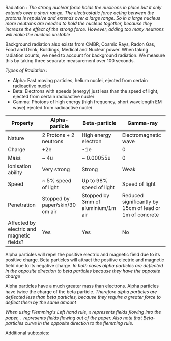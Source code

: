 Radiation : *The strong nuclear force holds the nucleons in place but it only extends over a short range. The electrostatic force acting between the protons is repulsive and extends over a large range. So in a large nucleus more neutrons are needed to hold the nucleus together, because they increase the effect of the strong force. However, adding too many neutrons will make the nucleus unstable*

Background radiation also exists from CMBR, Cosmic Rays, Radon Gas, Food and Drink, Buildings, Medical and Nuclear power. When taking radiation counts, we need to account for background radiation. We measure this by taking three separate measurement over 100 seconds.

*Types of Radiation :*
- Alpha: Fast moving particles, helium nuclei, ejected from certain radioactive nuclei 
- Beta: Electrons with speeds (energy) just less than the speed of light, ejected from certain radioactive nuclei
- Gamma: Photons of high energy (high frequency, short wavelength EM wave) ejected from radioactive nuclei

| Property                                  | Alpha-particle                  | Beta-particle                      | Gamma-ray                                               |
| ----------------------------------------- | ------------------------------- | ---------------------------------- | ------------------------------------------------------- |
| Nature                                    | 2 Protons + 2 neutrons          | High energy electron               | Electromagnetic wave                                    |
| Charge                                    | +2e                             | -1e                                | 0                                                       |
| Mass                                      | ~ 4u                            | ~ 0.00055u                         | 0                                                       |
| Ionisation ability                        | Very strong                     | Strong                             | Weak                                                    |
| Speed                                     | ~ 5% speed of light             | Up to 98% speed of light           | Speed of light                                          |
| Penetration                               | Stopped by paper/skin/30 cm air | Stopped by 3mm of aluminium/1m air | Reduced significantly by 15cm of lead or 1m of concrete |
| Affected by electric and magnetic fields? | Yes                             | Yes                                | No                                                      |

Alpha particles will repel the positive electric and magnetic field due to its positive charge. Beta particles will attract the positive electric and magnetic field due to its negative charge. *In both cases alpha particles are deflected in the opposite direction to beta particles because they have the opposite charge*

Alpha particles have a much greater mass than electrons. Alpha particles have twice the charge of the beta particle. *Therefore alpha particles are deflected less than beta particles, because they require a greater force to deflect them by the same amount*

*When using Flemming's Left hand rule, `X` represents fields flowing into the paper, `.` represents fields flowing out of the paper. Also note that Beta-particles curve in the opposite direction to the flemming rule.*



Additional subtopics:
```folder-index-content
```